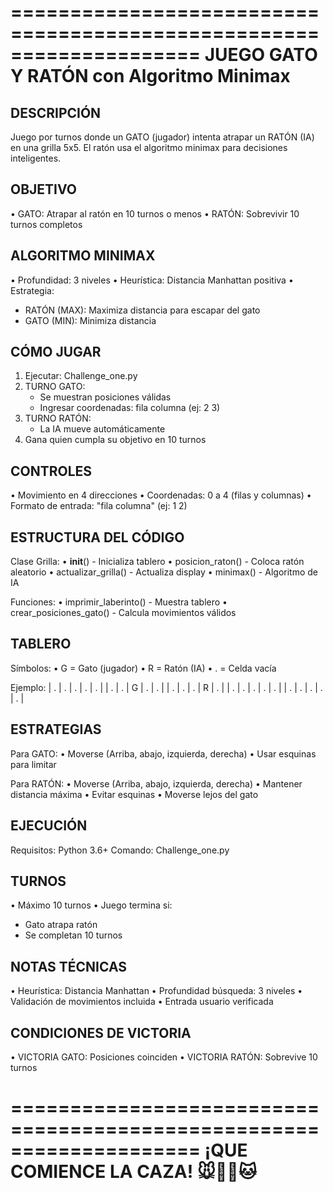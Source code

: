====================================================================
                 JUEGO GATO Y RATÓN 
                 con Algoritmo Minimax
====================================================================

DESCRIPCIÓN
-------------
Juego por turnos donde un GATO (jugador) intenta atrapar un RATÓN (IA)
en una grilla 5x5. El ratón usa el algoritmo minimax para decisiones inteligentes.

OBJETIVO
----------
• GATO: Atrapar al ratón en 10 turnos o menos
• RATÓN: Sobrevivir 10 turnos completos

ALGORITMO MINIMAX
-------------------
• Profundidad: 3 niveles
• Heurística: Distancia Manhattan positiva
• Estrategia:
  - RATÓN (MAX): Maximiza distancia para escapar del gato
  - GATO (MIN): Minimiza distancia

CÓMO JUGAR
------------
1. Ejecutar: Challenge_one.py
2. TURNO GATO:
   - Se muestran posiciones válidas
   - Ingresar coordenadas: fila columna (ej: 2 3)
3. TURNO RATÓN: 
   - La IA mueve automáticamente
4. Gana quien cumpla su objetivo en 10 turnos

CONTROLES
-----------
• Movimiento en 4 direcciones
• Coordenadas: 0 a 4 (filas y columnas)
• Formato de entrada: "fila columna" (ej: 1 2)

ESTRUCTURA DEL CÓDIGO
-----------------------
Clase Grilla:
• __init__()       - Inicializa tablero
• posicion_raton() - Coloca ratón aleatorio
• actualizar_grilla() - Actualiza display
• minimax()        - Algoritmo de IA

Funciones:
• imprimir_laberinto()    - Muestra tablero
• crear_posiciones_gato() - Calcula movimientos válidos

TABLERO
---------
Símbolos:
• G = Gato (jugador)
• R = Ratón (IA)
• . = Celda vacía

Ejemplo:
| . | . | . | . | . |
| . | . | G | . | . |
| . | . | . | R | . |
| . | . | . | . | . |
| . | . | . | . | . |

ESTRATEGIAS
-------------
Para GATO:
• Moverse (Arriba, abajo, izquierda, derecha)
• Usar esquinas para limitar

Para RATÓN:
• Moverse (Arriba, abajo, izquierda, derecha)
• Mantener distancia máxima
• Evitar esquinas
• Moverse lejos del gato

EJECUCIÓN
-----------
Requisitos: Python 3.6+
Comando: Challenge_one.py

TURNOS
--------
• Máximo 10 turnos
• Juego termina si:
  - Gato atrapa ratón
  - Se completan 10 turnos

NOTAS TÉCNICAS
----------------
• Heurística: Distancia Manhattan
• Profundidad búsqueda: 3 niveles
• Validación de movimientos incluida
• Entrada usuario verificada

CONDICIONES DE VICTORIA
-------------------------
• VICTORIA GATO: Posiciones coinciden
• VICTORIA RATÓN: Sobrevive 10 turnos

====================================================================
                 ¡QUE COMIENCE LA CAZA! 🐭🏃💨🐱
====================================================================
